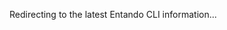 Redirecting to the latest Entando CLI information...
<EntandoRedirect to="./v7.0/docs/reference/entando-cli.html" />